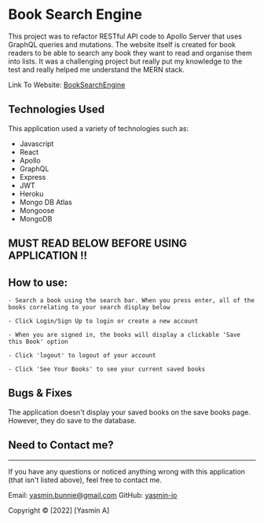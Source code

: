 # Book Search Engine

This project was to refactor RESTful API code to Apollo Server that uses GraphQL queries and mutations. The website itself is created for book readers to be able to search any book they want to read and organise them into lists. It was a challenging project but really put my knowledge to the test and really helped me understand the MERN stack.

Link To Website: [BookSearchEngine](https://agile-beyond-32641.herokuapp.com)

## Technologies Used

This application used a variety of technologies such as:

- Javascript
- React
- Apollo
- GraphQL
- Express
- JWT
- Heroku
- Mongo DB Atlas
- Mongoose
- MongoDB

## MUST READ BELOW BEFORE USING APPLICATION !!

## How to use:

```
- Search a book using the search bar. When you press enter, all of the books correlating to your search display below

- Click Login/Sign Up to login or create a new account

- When you are signed in, the books will display a clickable 'Save this Book' option

- Click 'logout' to logout of your account

- Click 'See Your Books' to see your current saved books
```

## Bugs & Fixes

The application doesn't display your saved books on the save books page.
However, they do save to the database.

## Need to Contact me?

---

If you have any questions or noticed anything wrong with this application (that isn't listed above), feel free to contact me.

Email: yasmin.bunnie@gmail.com
GitHub: [yasmin-io](https://github.com/yasmin-io)

Copyright © [2022] [Yasmin A]

